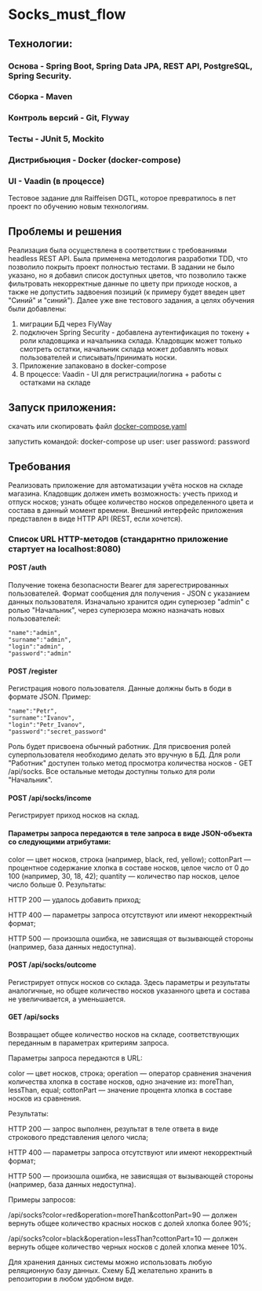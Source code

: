 # Socks_must_flow
## Технологии:
### Основа - Spring Boot, Spring Data JPA, REST API, PostgreSQL, Spring Security.
### Сборка - Maven 
### Контроль версий - Git, Flyway
### Тесты - JUnit 5, Mockito
### Дистрибьюция - Docker (docker-compose)
### UI - Vaadin (в процессе)

Тестовое задание для Raiffeisen DGTL, которое превратилось в пет проект по обучению новым технологиям.

## Проблемы и решения
Реализация была осуществлена в соответствии с требованиями headless REST API.
Была применена методология разработки TDD, что позволило покрыть проект полностью тестами.
В задании не было указано, но я добавил список доступных цветов, что позволило также фильтровать некорректные данные по цвету при приходе носков,
а также не допустить задвоения позиций (к примеру будет введен цвет "Синий" и "синий").
Далее уже вне тестового задания, а целях обучения были добавлены:
1. миграции БД через FlyWay
2. подключен Spring Security - добавлена аутентификация по токену + роли кладовщика и начальника склада. Кладовщик может только смотреть остатки, начальник склада может добавлять новых пользователей и списывать/принимать носки.
3. Приложение запаковано в docker-compose 
4. В процессе: Vaadin - UI для регистрации/логина + работы с остатками на складе

## Запуск приложения:
скачать или скопировать файл [docker-compose.yaml](https://github.com/Habbart/socks/blob/main/src/main/docker/docker-compose.yml)

запустить командой: docker-compose up
user: user
password: password

## Требования
Реализовать приложение для автоматизации учёта носков на складе магазина. Кладовщик должен иметь возможность:
учесть приход и отпуск носков;
узнать общее количество носков определенного цвета и состава в данный момент времени.
Внешний интерфейс приложения представлен в виде HTTP API (REST, если хочется).

### Список URL HTTP-методов (стандарнтно приложение стартует на localhost:8080)
#### POST /auth
Получение токена безопасности Bearer для зарегестрированных пользователей.
Формат сообщения для получения - JSON с указанием данных пользователя.
Изначально хранится один суперюзер "admin" с ролью "Начальник", через суперюзера можно назначать новых пользователей:

    "name":"admin",
    "surname":"admin",
    "login":"admin",
    "password":"admin"
    

#### POST /register
Регистрация нового пользователя.
Данные должны быть в боди в формате JSON.
Пример:

    "name":"Petr",
    "surname":"Ivanov",
    "login":"Petr_Ivanov",
    "password":"secret_password"
    
Роль будет присвоена обычный работник. Для присвоения ролей суперпользователя необходимо делать это вручную в БД.
Для роли "Работник" доступен только метод просмотра количества носков - GET /api/socks.
Все остальные методы доступны только для роли "Начальник". 

#### POST /api/socks/income
Регистрирует приход носков на склад.

#### Параметры запроса передаются в теле запроса в виде JSON-объекта со следующими атрибутами:

color — цвет носков, строка (например, black, red, yellow);
cottonPart — процентное содержание хлопка в составе носков, целое число от 0 до 100 (например, 30, 18, 42);
quantity — количество пар носков, целое число больше 0.
Результаты:

HTTP 200 — удалось добавить приход;

HTTP 400 — параметры запроса отсутствуют или имеют некорректный формат;

HTTP 500 — произошла ошибка, не зависящая от вызывающей стороны (например, база данных недоступна).

#### POST /api/socks/outcome
Регистрирует отпуск носков со склада. Здесь параметры и результаты аналогичные, но общее количество носков указанного цвета и состава не увеличивается, а уменьшается.

#### GET /api/socks
Возвращает общее количество носков на складе, соответствующих переданным в параметрах критериям запроса.

Параметры запроса передаются в URL:

color — цвет носков, строка;
operation — оператор сравнения значения количества хлопка в составе носков, одно значение из: moreThan, lessThan, equal;
cottonPart — значение процента хлопка в составе носков из сравнения.

Результаты:

HTTP 200 — запрос выполнен, результат в теле ответа в виде строкового представления целого числа;

HTTP 400 — параметры запроса отсутствуют или имеют некорректный формат;

HTTP 500 — произошла ошибка, не зависящая от вызывающей стороны (например, база данных недоступна).

Примеры запросов:

/api/socks?color=red&operation=moreThan&cottonPart=90 — должен вернуть общее количество красных носков с долей хлопка более 90%;

/api/socks?color=black&operation=lessThan?cottonPart=10 — должен вернуть общее количество черных носков с долей хлопка менее 10%.

Для хранения данных системы можно использовать любую реляционную базу данных. Схему БД желательно хранить в репозитории в любом удобном виде.
